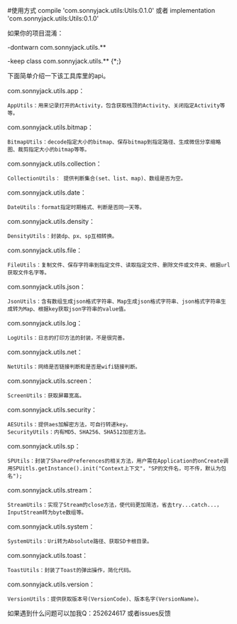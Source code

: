 #使用方式
    compile 'com.sonnyjack.utils:Utils:0.1.0'  或者
    implementation 'com.sonnyjack.utils:Utils:0.1.0'

如果你的项目混淆：

-dontwarn com.sonnyjack.utils.**

-keep class com.sonnyjack.utils.** {*;}

下面简单介绍一下该工具库里的api。

com.sonnyjack.utils.app：

	AppUtils：用来记录打开的Activity，包含获取栈顶的Activity、关闭指定Activity等等。
com.sonnyjack.utils.bitmap：

	BitmapUtils：decode指定大小的bitmap、保存bitmap到指定路径、生成微信分享缩略图、裁剪指定大小的bitmap等等。
com.sonnyjack.utils.collection：

	CollectionUtils： 提供判断集合(set、list、map)、数组是否为空。
com.sonnyjack.utils.date：

	DateUtils：format指定时期格式、判断是否同一天等。
com.sonnyjack.utils.density：

	DensityUtils：封装dp、px、sp互相转换。
com.sonnyjack.utils.file：

	FileUtils：复制文件、保存字符串到指定文件、读取指定文件、删除文件或文件夹、根据url获取文件名字等。
com.sonnyjack.utils.json：

	JsonUtils：含有数组生成json格式字符串、Map生成json格式字符串、json格式字符串生成转为Map、根据key获取json字符串的value值。
com.sonnyjack.utils.log：

	LogUtils：日志的打印方法的封装，不是很完善。
com.sonnyjack.utils.net：

	NetUtils：网络是否链接判断和是否是wifi链接判断。
com.sonnyjack.utils.screen：

	ScreenUtils：获取屏幕宽高。
com.sonnyjack.utils.security：

	AESUtils：提供aes加解密方法，可自行转递key。
	SecurityUtils：内有MD5、SHA256、SHA512加密方法。
com.sonnyjack.utils.sp：

	SPUtils：封装了SharedPreferences的相关方法，用户需在Application的onCreate调用SPUitls.getInstance().init("Context上下文"，"SP的文件名，可不传，默认为包名");
com.sonnyjack.utils.stream：

	StreamUtils：实现了Stream的close方法，使代码更加简洁，省去try...catch...，InputStream转为byte数组等。
com.sonnyjack.utils.system：

	SystemUtils：Uri转为Absolute路径、获取SD卡根目录。
com.sonnyjack.utils.toast：

	ToastUtils：封装了Toast的弹出操作，简化代码。
com.sonnyjack.utils.version：

	VersionUtils：提供获取版本号(VersionCode)、版本名字(VersionName)。


如果遇到什么问题可以加我Q：252624617  或者issues反馈